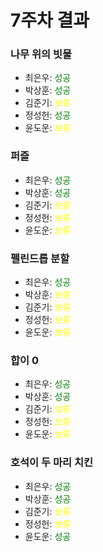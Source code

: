 # 7주차 결과
### 나무 위의 빗물
- 최은우: <font color="green"> 성공 </font>
- 박상훈: <font color="green"> 성공 </font>
- 김준기: <font color="yellow"> 보류 </font>
- 정성헌: <font color="green"> 성공 </font>
- 윤도운: <font color="yellow"> 보류 </font>
### 퍼즐
- 최은우: <font color="green"> 성공 </font>
- 박상훈: <font color="green"> 성공 </font>
- 김준기: <font color="yellow"> 보류 </font>
- 정성헌: <font color="yellow"> 보류 </font>
- 윤도운: <font color="yellow"> 보류 </font>
### 펠린드롭 분할
- 최은우: <font color="green"> 성공 </font>
- 박상훈: <font color="yellow"> 보류 </font>
- 김준기: <font color="yellow"> 보류 </font>
- 정성헌: <font color="yellow"> 보류 </font>
- 윤도운: <font color="yellow"> 보류 </font>
### 합이 0
- 최은우: <font color="green"> 성공 </font>
- 박상훈: <font color="green"> 성공 </font>
- 김준기: <font color="yellow"> 보류 </font>
- 정성헌: <font color="yellow"> 보류 </font>
- 윤도운: <font color="yellow"> 보류 </font>
### 호석이 두 마리 치킨
- 최은우: <font color="green"> 성공 </font>
- 박상훈: <font color="green"> 성공 </font>
- 김준기: <font color="yellow"> 보류 </font>
- 정성헌: <font color="yellow"> 보류 </font>
- 윤도운: <font color="green"> 성공 </font>
